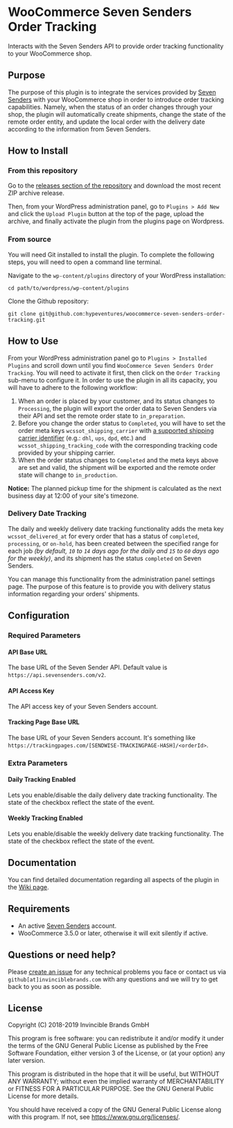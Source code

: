 # WooCommerce Seven Senders Order Tracking
Interacts with the Seven Senders API to provide order tracking functionality to your WooCommerce shop.

## Purpose
The purpose of this plugin is to integrate the services provided by [Seven Senders](https://www.sevensenders.com/) with your WooCommerce shop in order to introduce order tracking capabilities. Namely, when the status of an order changes through your shop, the plugin will automatically create shipments, change the state of the remote order entity, and update the local order with the delivery date according to the information from Seven Senders.

## How to Install
### From this repository
Go to the [releases section of the repository](https://github.com/hypeventures/woocommerce-seven-senders-order-tracking/releases) and download the most recent ZIP archive release.

Then, from your WordPress administration panel, go to `Plugins > Add New` and click the `Upload Plugin` button at the top of the page, upload the archive, and finally activate the plugin from the plugins page on Wordpress.

### From source
You will need Git installed to install the plugin. To complete the following steps, you will need to open a command line terminal.

Navigate to the `wp-content/plugins` directory of your WordPress installation:

`cd path/to/wordpress/wp-content/plugins`

Clone the Github repository:

`git clone git@github.com:hypeventures/woocommerce-seven-senders-order-tracking.git`

## How to Use
From your WordPress administration panel go to `Plugins > Installed Plugins` and scroll down until you find `WooCommerce Seven Senders Order Tracking`. You will need to activate it first, then click on the `Order Tracking` sub-menu to configure it. In order to use the plugin in all its capacity, you will have to adhere to the following workflow:

1. When an order is placed by your customer, and its status changes to `Processing`, the plugin will export the order data to Seven Senders via their API and set the remote order state to `in_preparation`.
1. Before you change the order status to `Completed`, you will have to set the order meta keys `wcssot_shipping_carrier` with [a supported shipping carrier identifier](https://api.sevensenders.com/v2/docs.html#/Carrier/getCarrierCollection) (e.g.: `dhl`, `ups`, `dpd`, etc.) and `wcssot_shipping_tracking_code` with the corresponding tracking code provided by your shipping carrier.
1. When the order status changes to `Completed` and the meta keys above are set and valid, the shipment will be exported and the remote order state will change to `in_production`.

**Notice:** The planned pickup time for the shipment is calculated as the next business day at 12:00 of your site's timezone.

### Delivery Date Tracking

The daily and weekly delivery date tracking functionality adds the meta key `wcssot_delivered_at` for every order that has a status of `completed`, `processing`, or `on-hold`, has been created between the specified range for each job *(by default, `10` to `14` days ago for the daily and `15` to `60` days ago for the weekly)*, and its shipment has the status `completed` on Seven Senders.

You can manage this functionality from the administration panel settings page. The purpose of this feature is to provide you with delivery status information regarding your orders' shipments.

## Configuration

### Required Parameters
#### API Base URL
The base URL of the Seven Sender API. Default value is `https://api.sevensenders.com/v2`.

#### API Access Key
The API access key of your Seven Senders account.

#### Tracking Page Base URL
The base URL of your Seven Senders account. It's something like `https://trackingpages.com/[SENDWISE-TRACKINGPAGE-HASH]/<orderId>`.

### Extra Parameters

#### Daily Tracking Enabled
Lets you enable/disable the daily delivery date tracking functionality. The state of the checkbox reflect the state of the event.

#### Weekly Tracking Enabled
Lets you enable/disable the weekly delivery date tracking functionality. The state of the checkbox reflect the state of the event.

## Documentation
You can find detailed documentation regarding all aspects of the plugin in the [Wiki page](wiki).

## Requirements
* An active [Seven Senders](https://www.sevensenders.com/) account.
* WooCommerce 3.5.0 or later, otherwise it will exit silently if active.

## Questions or need help? 
Please [create an issue](issues/new) for any technical problems you face or contact us via `github[at]invinciblebrands.com` with any questions and we will try to get back to you as soon as possible.

## License
Copyright (C) 2018-2019 Invincible Brands GmbH

This program is free software: you can redistribute it and/or modify
it under the terms of the GNU General Public License as published by
the Free Software Foundation, either version 3 of the License, or
(at your option) any later version.

This program is distributed in the hope that it will be useful,
but WITHOUT ANY WARRANTY; without even the implied warranty of
MERCHANTABILITY or FITNESS FOR A PARTICULAR PURPOSE.  See the
GNU General Public License for more details.

You should have received a copy of the GNU General Public License
along with this program.  If not, see <https://www.gnu.org/licenses/>.
